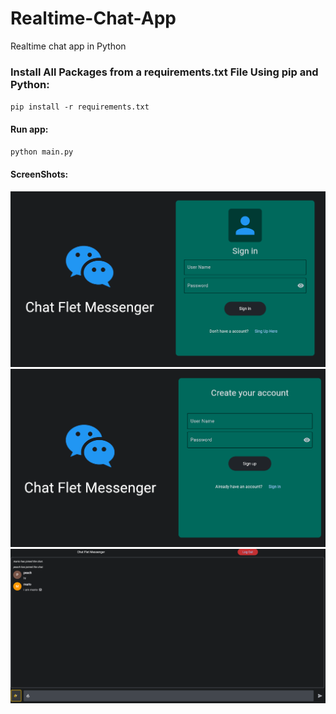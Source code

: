 # Realtime-Chat-App
Realtime chat app in Python

### Install All Packages from a requirements.txt File Using pip and Python:

<code>pip install -r requirements.txt</code>

#### Run app:
<code>python main.py</code>

#### ScreenShots:
![home](Screenshots/home.png)
![signup](Screenshots/signup.png)
![chat](Screenshots/chat.png)

